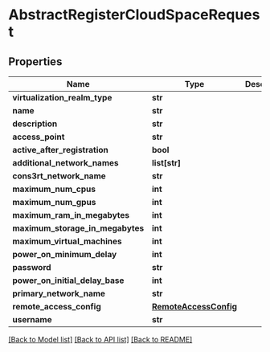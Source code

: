 # AbstractRegisterCloudSpaceRequest

## Properties
Name | Type | Description | Notes
------------ | ------------- | ------------- | -------------
**virtualization_realm_type** | **str** |  | 
**name** | **str** |  | 
**description** | **str** |  | [optional] 
**access_point** | **str** |  | [optional] 
**active_after_registration** | **bool** |  | [optional] 
**additional_network_names** | **list[str]** |  | [optional] 
**cons3rt_network_name** | **str** |  | 
**maximum_num_cpus** | **int** |  | [optional] 
**maximum_num_gpus** | **int** |  | [optional] 
**maximum_ram_in_megabytes** | **int** |  | [optional] 
**maximum_storage_in_megabytes** | **int** |  | [optional] 
**maximum_virtual_machines** | **int** |  | [optional] 
**power_on_minimum_delay** | **int** |  | [optional] 
**password** | **str** |  | 
**power_on_initial_delay_base** | **int** |  | [optional] 
**primary_network_name** | **str** |  | 
**remote_access_config** | [**RemoteAccessConfig**](RemoteAccessConfig.md) |  | [optional] 
**username** | **str** |  | 

[[Back to Model list]](../README.md#documentation-for-models) [[Back to API list]](../README.md#documentation-for-api-endpoints) [[Back to README]](../README.md)


